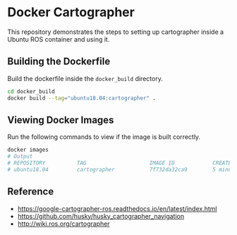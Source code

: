 # Docker Cartographer

This repository demonstrates the steps to setting up cartographer inside a Ubuntu ROS container and using it.  

## Building the Dockerfile

Build the dockerfile inside the `docker_build` directory.
```bash
cd docker_build
docker build --tag="ubuntu18.04:cartographer" .
```

## Viewing Docker Images
Run the following commands to view if the image is built correctly.  
```bash
docker images
# Output
# REPOSITORY          TAG                    IMAGE ID            CREATED             SIZE
# ubuntu18.04         cartographer           7f732da32ca9        5 minutes ago       3.03GB
```

## Reference

- https://google-cartographer-ros.readthedocs.io/en/latest/index.html
- https://github.com/husky/husky_cartographer_navigation
- http://wiki.ros.org/cartographer